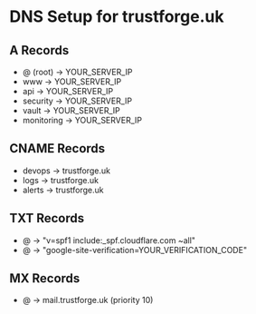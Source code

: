 # DNS Setup for trustforge.uk

## A Records
- @ (root) -> YOUR_SERVER_IP
- www -> YOUR_SERVER_IP
- api -> YOUR_SERVER_IP
- security -> YOUR_SERVER_IP
- vault -> YOUR_SERVER_IP
- monitoring -> YOUR_SERVER_IP

## CNAME Records
- devops -> trustforge.uk
- logs -> trustforge.uk
- alerts -> trustforge.uk

## TXT Records
- @ -> "v=spf1 include:_spf.cloudflare.com ~all"
- @ -> "google-site-verification=YOUR_VERIFICATION_CODE"

## MX Records
- @ -> mail.trustforge.uk (priority 10)
